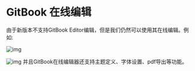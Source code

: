#  GitBook 在线编辑

由于新版本不支持GitBook Editor编辑，但是我们仍然可以使用其在线编辑。例如:

![img](http://chuantu.xyz/t6/739/1594284443x2073446515.png) 



![img](http://chuantu.xyz/t6/739/1594284492x2073446523.png) 并且GitBook在线编辑器还支持主题定义、字体设置、pdf导出等功能。
